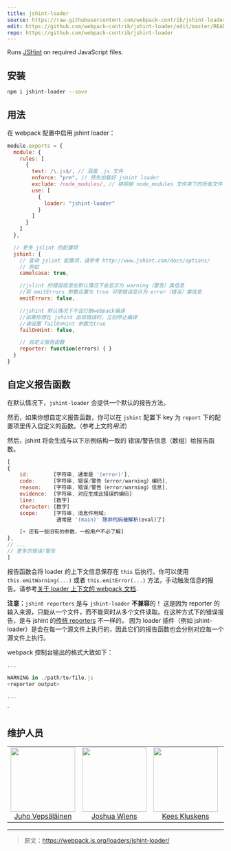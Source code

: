 ```yaml
---
title: jshint-loader
source: https://raw.githubusercontent.com/webpack-contrib/jshint-loader/master/README.md
edit: https://github.com/webpack-contrib/jshint-loader/edit/master/README.md
repo: https://github.com/webpack-contrib/jshint-loader
---
```

Runs <a href="http://jshint.com/">JSHint</a> on required JavaScript files.

## 安装

```bash
npm i jshint-loader --save
```

## 用法

在 webpack 配置中启用 jshint loader：

``` javascript
module.exports = {
  module: {
    rules: [
      {
        test: /\.js$/, // 涵盖 .js 文件
        enforce: "pre", // 预先加载好 jshint loader
        exclude: /node_modules/, // 排除掉 node_modules 文件夹下的所有文件
        use: [
          {
            loader: "jshint-loader"
          }
        ]
      }
    ]
  },

  // 更多 jslint 的配置项
  jshint: {
    // 查询 jslint 配置项，请参考 http://www.jshint.com/docs/options/
    // 例如
    camelcase: true,

    //jslint 的错误信息在默认情况下会显示为 warning（警告）类信息
    //将 emitErrors 参数设置为 true 可使错误显示为 error（错误）类信息
    emitErrors: false,

    //jshint 默认情况下不会打断webpack编译
    //如果你想在 jshint 出现错误时，立刻停止编译
    //请设置 failOnHint 参数为true
    failOnHint: false,

    // 自定义报告函数
    reporter: function(errors) { }
  }
}
```

## 自定义报告函数

在默认情况下，`jshint-loader` 会提供一个默认的报告方法。

然而，如果你想自定义报告函数，你可以在 `jshint` 配置下 key 为 `report` 下的配置项里传入自定义的函数。（参考上文的*用法*）

然后，jshint 将会生成与以下示例结构一致的
错误/警告信息（数组）给报告函数。
```js
[
{
    id:        [字符串, 通常是 '(error)'],
    code:      [字符串, 错误/警告（error/warning）编码],
    reason:    [字符串, 错误/警告（error/warning）信息],
    evidence:  [字符串, 对应生成此错误的编码]
    line:      [数字]
    character: [数字]
    scope:     [字符串, 消息作用域;
                通常是 '(main)' 除非代码被解析(eval)了]

    [+ 还有一些旧有的参数，一般用户不必了解]
},
// ...
// 更多的错误/警告
]
```

报告函数会将 loader 的上下文信息保存在 `this` 后执行。你可以使用 `this.emitWarning(...)` 或者 `this.emitError(...)` 方法，手动触发信息的报告。请参考[关于 loader 上下文的 webpack 文档](https://webpack.js.org/api/loaders/#the-loader-context).

**注意：**`jshint reporters` 是与 `jshint-loader` **不兼容**的！
这是因为 reporter 的输入来源，只能从一个文件，而不能同时从多个文件读取。在这种方式下的错误报告，是与 jshint 的[传统 reporters](http://www.jshint.com/docs/reporters/)  不一样的，
因为 loader 插件（例如 jshint-loader）是会在每一个源文件上执行的，因此它们的报告函数也会分别对应每一个源文件上执行。

webpack 控制台输出的格式大致如下：
```js
...

WARNING in ./path/to/file.js
<reporter output>

...
```
`

## 维护人员

<table>
  <tbody>
    <tr>
      <td align="center">
        <img width="150" height="150"
        src="https://avatars3.githubusercontent.com/u/166921?v=3&s=150">
        </br>
        <a href="https://github.com/bebraw">Juho Vepsäläinen</a>
      </td>
      <td align="center">
        <img width="150" height="150"
        src="https://avatars2.githubusercontent.com/u/8420490?v=3&s=150">
        </br>
        <a href="https://github.com/d3viant0ne">Joshua Wiens</a>
      </td>
      <td align="center">
        <img width="150" height="150"
        src="https://avatars3.githubusercontent.com/u/533616?v=3&s=150">
        </br>
        <a href="https://github.com/SpaceK33z">Kees Kluskens</a>
      </td>
      <td align="center">
        <img width="150" height="150"
        src="https://avatars3.githubusercontent.com/u/3408176?v=3&s=150">
        </br>
        <a href="https://github.com/TheLarkInn">Sean Larkin</a>
      </td>
    </tr>
  <tbody>
</table>


[npm]: https://img.shields.io/npm/v/jshint-loader.svg
[npm-url]: https://npmjs.com/package/jshint-loader

[deps]: https://david-dm.org/webpack-contrib/jshint-loader.svg
[deps-url]: https://david-dm.org/webpack-contrib/jshint-loader

[chat]: https://img.shields.io/badge/gitter-webpack%2Fwebpack-brightgreen.svg
[chat-url]: https://gitter.im/webpack/webpack

[test]: http://img.shields.io/travis/webpack-contrib/jshint-loader.svg
[test-url]: https://travis-ci.org/webpack-contrib/jshint-loader

***

> 原文：https://webpack.js.org/loaders/jshint-loader/
